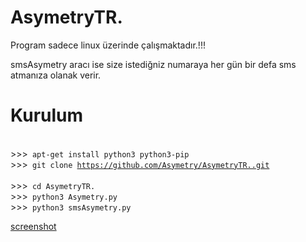 # AsymetryTR.
  
   Program sadece linux üzerinde çalışmaktadır.!!!
   
   smsAsymetry aracı ise size istediğniz numaraya her gün bir defa sms atmanıza olanak verir.
   
# Kurulum

<br>>>><code> apt-get install python3 python3-pip </code>
<br>>>><code> git clone https://github.com/Asymetry/AsymetryTR..git </code>
<br>>>><code> cd AsymetryTR. </code> 
<br>>>><code> python3 Asymetry.py </code>
<br>>>><code> python3 smsAsymetry.py </code>


<a href="https://i.hizliresim.com/O5vTtJ.png">screenshot</a>

